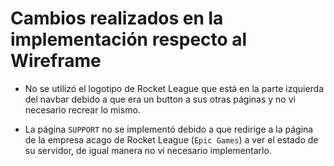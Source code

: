 # Cambios realizados en la implementación respecto al Wireframe
- No se utilizó el logotipo de Rocket League que está en la parte izquierda del navbar debido a que era un button a sus otras páginas y no vi necesario recrear lo mismo.

- La página ```SUPPORT``` no se implementó debido a que redirige a la página de la empresa acago de Rocket League (```Epic Games```) a ver el estado de su servidor, de igual manera no vi necesario implementarlo.